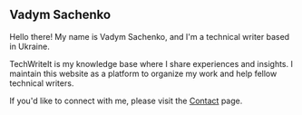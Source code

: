 ## Vadym Sachenko

Hello there! My name is Vadym Sachenko, and I'm a technical writer based in Ukraine.

TechWriteIt is my knowledge base where I share experiences and insights. I maintain this website as a platform to organize my work and help fellow technical writers.

If you'd like to connect with me, please visit the [Contact](/pages/contact) page.